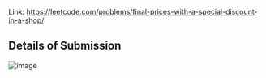 Link: https://leetcode.com/problems/final-prices-with-a-special-discount-in-a-shop/
## Details of Submission
![image](https://github.com/mgalang229/LeetCode-Final-Prices-With-a-Special-Discount-in-a-Shop/assets/51401355/e5145ac8-21cd-496d-886f-02623f0aa831)
